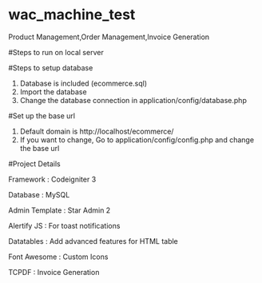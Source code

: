 # wac_machine_test
Product Management,Order Management,Invoice Generation


#Steps to run on local server

#Steps to setup database
1. Database is included (ecommerce.sql)
2. Import the database 
3. Change the database connection in application/config/database.php


#Set up the base url
1. Default domain is http://localhost/ecommerce/
2. If you want to change, Go to application/config/config.php and change the base url




#Project Details

Framework : Codeigniter 3

Database : MySQL


Admin Template : Star Admin 2

Alertify JS : For toast notifications

Datatables : Add advanced features for HTML table

Font Awesome : Custom Icons

TCPDF : Invoice Generation












